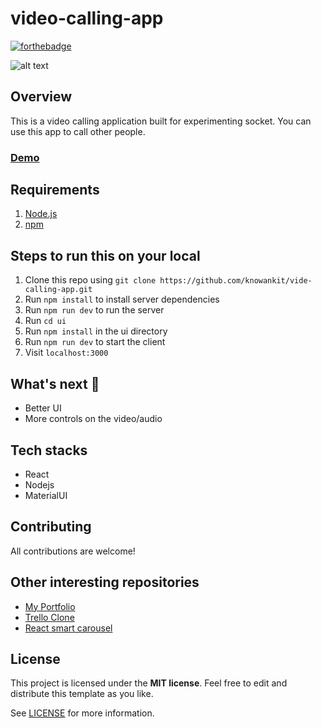 # video-calling-app

[![forthebadge](https://forthebadge.com/images/badges/built-with-love.svg)](https://forthebadge.com)

![alt text](https://github.com/knowankit/video-calling-app/blob/develop/demo.png)

## Overview

This is a video calling application built for experimenting socket. You can use this app to call other people.

### [Demo](https://video-calling-app-git.netlify.app)

## Requirements

1. [Node.js](https://nodejs.org/)
2. [npm](https://www.npmjs.com/)

## Steps to run this on your local

1. Clone this repo using `git clone https://github.com/knowankit/vide-calling-app.git`
2. Run `npm install` to install server dependencies
3. Run `npm run dev` to run the server
4. Run `cd ui`
5. Run `npm install` in the ui directory
6. Run `npm run dev` to start the client
7. Visit `localhost:3000`

## What's next 🚀

- Better UI
- More controls on the video/audio

## Tech stacks

- React
- Nodejs
- MaterialUI
## Contributing

All contributions are welcome!

## Other interesting repositories

- [My Portfolio](https://github.com/knowankit/knowankit.com)
- [Trello Clone](https://github.com/knowankit/trello-clone)
- [React smart carousel](https://github.com/knowankit/react-smart-carousel)
## License

This project is licensed under the **MIT license**. Feel free to edit and distribute this template as you like.

See [LICENSE](LICENSE) for more information.
